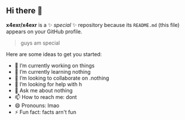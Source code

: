 ## Hi there 👋

**x4exr/x4exr** is a ✨ _special_ ✨ repository because its `README.md` (this file) appears on your GitHub profile.
> guys am special

Here are some ideas to get you started:

- 🔭 I’m currently working on things
- 🌱 I’m currently learning nothing
- 👯 I’m looking to collaborate on .nothing
- 🤔 I’m looking for help with h
- 💬 Ask me about nothing
- 📫 How to reach me: dont
- 😄 Pronouns: lmao
- ⚡ Fun fact: facts arn't fun
